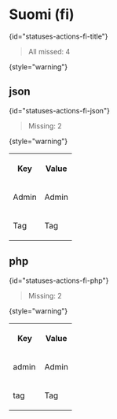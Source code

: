 # Suomi (fi)
{id="statuses-actions-fi-title"}

> All missed: 4
>
{style="warning"}


## json
{id="statuses-actions-fi-json"}

> Missing: 2
>
{style="warning"}

<table width="100%">
<tr><th width="50%">

Key

</th><th width="50%">

Value

</th></tr>
<tr><td width="50%">

Admin

</td><td width="50%">

Admin

</td></tr>
<tr><td width="50%">

Tag

</td><td width="50%">

Tag

</td></tr>
</table>


## php
{id="statuses-actions-fi-php"}

> Missing: 2
>
{style="warning"}

<table width="100%">
<tr><th width="50%">

Key

</th><th width="50%">

Value

</th></tr>
<tr><td width="50%">

admin

</td><td width="50%">

Admin

</td></tr>
<tr><td width="50%">

tag

</td><td width="50%">

Tag

</td></tr>
</table>
